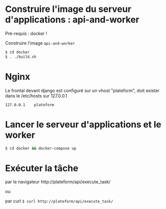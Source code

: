 # Construire l'image du serveur d'applications : api-and-worker

Pré-requis : docker !

Construire l'image `api-and-worker`

```bash
$ cd docker
$ . ./build.sh
```

# Nginx

Le frontal devant django est configuré sur un vhost "plateform", doit exister dans le /etc/hosts sur 127.0.0.1

```
127.0.0.1    plateform
```

# Lancer le serveur d'applications et le worker

```bash
$ cd docker && docker-compose up
```

# Exécuter la tâche

par le navigateur http://plateform/api/execute_task/

ou

par curl `$ curl http://plateform/api/execute_task/`

